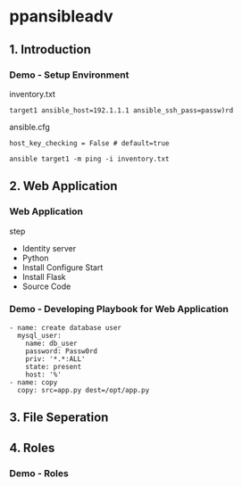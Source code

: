 # ppansibleadv
## 1. Introduction
### Demo - Setup Environment
inventory.txt
```
target1 ansible_host=192.1.1.1 ansible_ssh_pass=passw)rd
```
ansible.cfg
```
host_key_checking = False # default=true
```
```
ansible target1 -m ping -i inventory.txt
```
## 2. Web Application
### Web Application
step
- Identity server
- Python
- Install Configure Start
- Install Flask
- Source Code

### Demo - Developing Playbook for Web Application

```
- name: create database user
  mysql_user:
    name: db_user
    password: Passw0rd
    priv: '*.*:ALL'
    state: present
    host: '%'
- name: copy
  copy: src=app.py dest=/opt/app.py
```

## 3. File Seperation
## 4. Roles
### Demo - Roles
